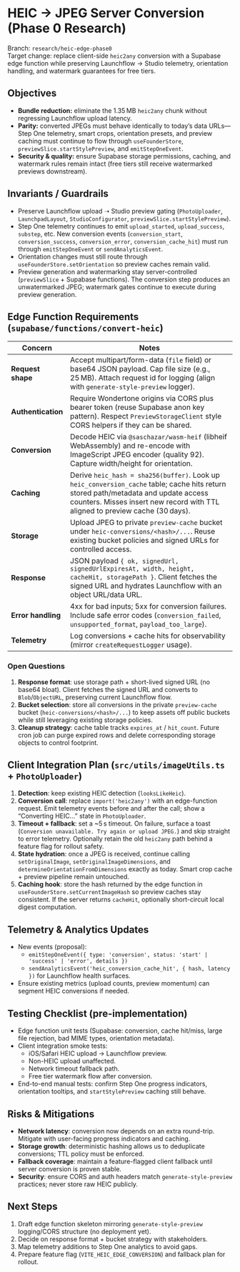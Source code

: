 # HEIC → JPEG Server Conversion (Phase 0 Research)

Branch: `research/heic-edge-phase0`  
Target change: replace client-side `heic2any` conversion with a Supabase edge function while preserving Launchflow → Studio telemetry, orientation handling, and watermark guarantees for free tiers.

## Objectives
- **Bundle reduction:** eliminate the 1.35 MB `heic2any` chunk without regressing Launchflow upload latency.
- **Parity:** converted JPEGs must behave identically to today’s data URLs—Step One telemetry, smart crops, orientation presets, and preview caching must continue to flow through `useFounderStore`, `previewSlice.startStylePreview`, and `emitStepOneEvent`.
- **Security & quality:** ensure Supabase storage permissions, caching, and watermark rules remain intact (free tiers still receive watermarked previews downstream).

## Invariants / Guardrails
- Preserve Launchflow upload ➝ Studio preview gating (`PhotoUploader`, `LaunchpadLayout`, `StudioConfigurator`, `previewSlice.startStylePreview`).
- Step One telemetry continues to emit `upload_started`, `upload_success`, `substep`, etc. New conversion events (`conversion_start`, `conversion_success`, `conversion_error`, `conversion_cache_hit`) must run through `emitStepOneEvent` or `sendAnalyticsEvent`.
- Orientation changes must still route through `useFounderStore.setOrientation` so preview caches remain valid.
- Preview generation and watermarking stay server-controlled (`previewSlice` + Supabase functions). The conversion step produces an unwatermarked JPEG; watermark gates continue to execute during preview generation.

## Edge Function Requirements (`supabase/functions/convert-heic`)

| Concern | Notes |
| --- | --- |
| **Request shape** | Accept multipart/form-data (`file` field) or base64 JSON payload. Cap file size (e.g., 25 MB). Attach request id for logging (align with `generate-style-preview` logger). |
| **Authentication** | Require Wondertone origins via CORS plus bearer token (reuse Supabase anon key pattern). Respect `PreviewStorageClient` style CORS helpers if they can be shared. |
| **Conversion** | Decode HEIC via `@saschazar/wasm-heif` (libheif WebAssembly) and re-encode with ImageScript JPEG encoder (quality 92). Capture width/height for orientation. |
| **Caching** | Derive `heic_hash = sha256(buffer)`. Look up `heic_conversion_cache` table; cache hits return stored path/metadata and update access counters. Misses insert new record with TTL aligned to preview cache (30 days). |
| **Storage** | Upload JPEG to private `preview-cache` bucket under `heic-conversions/<hash>/...`. Reuse existing bucket policies and signed URLs for controlled access. |
| **Response** | JSON payload `{ ok, signedUrl, signedUrlExpiresAt, width, height, cacheHit, storagePath }`. Client fetches the signed URL and hydrates Launchflow with an object URL/data URL. |
| **Error handling** | 4xx for bad inputs; 5xx for conversion failures. Include safe error codes (`conversion_failed`, `unsupported_format`, `payload_too_large`). |
| **Telemetry** | Log conversions + cache hits for observability (mirror `createRequestLogger` usage). |

### Open Questions
1. **Response format**: use storage path + short-lived signed URL (no base64 bloat). Client fetches the signed URL and converts to `Blob`/`ObjectURL`, preserving current Launchflow flow.
2. **Bucket selection**: store all conversions in the private `preview-cache` bucket (`heic-conversions/<hash>/...`) to keep assets off public buckets while still leveraging existing storage policies.
3. **Cleanup strategy**: cache table tracks `expires_at` / `hit_count`. Future cron job can purge expired rows and delete corresponding storage objects to control footprint.

## Client Integration Plan (`src/utils/imageUtils.ts` + `PhotoUploader`)

1. **Detection**: keep existing HEIC detection (`looksLikeHeic`).
2. **Conversion call**: replace `import('heic2any')` with an edge-function request. Emit telemetry events before and after the call; show a “Converting HEIC…” state in `PhotoUploader`.
3. **Timeout + fallback**: set a ~5 s timeout. On failure, surface a toast (`Conversion unavailable. Try again or upload JPEG.`) and skip straight to error telemetry. Optionally retain the old `heic2any` path behind a feature flag for rollout safety.
4. **State hydration**: once a JPEG is received, continue calling `setOriginalImage`, `setOriginalImageDimensions`, and `determineOrientationFromDimensions` exactly as today. Smart crop cache + preview pipeline remain untouched.
5. **Caching hook**: store the hash returned by the edge function in `useFounderStore.setCurrentImageHash` so preview caches stay consistent. If the server returns `cacheHit`, optionally short-circuit local digest computation.

## Telemetry & Analytics Updates
- New events (proposal):
  - `emitStepOneEvent({ type: 'conversion', status: 'start' | 'success' | 'error', details })`
  - `sendAnalyticsEvent('heic_conversion_cache_hit', { hash, latency })` for Launchflow health surfaces.
- Ensure existing metrics (upload counts, preview momentum) can segment HEIC conversions if needed.

## Testing Checklist (pre-implementation)
- Edge function unit tests (Supabase: conversion, cache hit/miss, large file rejection, bad MIME types, orientation metadata).
- Client integration smoke tests:
  - iOS/Safari HEIC upload → Launchflow preview.
  - Non-HEIC upload unaffected.
  - Network timeout fallback path.
  - Free tier watermark flow after conversion.
- End-to-end manual tests: confirm Step One progress indicators, orientation tooltips, and `startStylePreview` caching still behave.

## Risks & Mitigations
- **Network latency**: conversion now depends on an extra round-trip. Mitigate with user-facing progress indicators and caching.
- **Storage growth**: deterministic hashing allows us to deduplicate conversions; TTL policy must be enforced.
- **Fallback coverage**: maintain a feature-flagged client fallback until server conversion is proven stable.
- **Security**: ensure CORS and auth headers match `generate-style-preview` practices; never store raw HEIC publicly.

## Next Steps
1. Draft edge function skeleton mirroring `generate-style-preview` logging/CORS structure (no deployment yet).
2. Decide on response format + bucket strategy with stakeholders.
3. Map telemetry additions to Step One analytics to avoid gaps.
4. Prepare feature flag (`VITE_HEIC_EDGE_CONVERSION`) and fallback plan for rollout.
